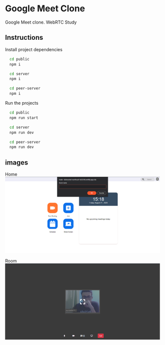 # Google Meet Clone

Google Meet clone. WebRTC Study

## Instructions

Install project dependencies

```bash
  cd public
  npm i
```

```bash
  cd server
  npm i
```

```bash
  cd peer-server
  npm i
```

Run the projects

```bash
  cd public
  npm run start
```

```bash
  cd server
  npm run dev
```

```bash
  cd peer-server
  npm run dev
```

## images

Home
![image info](./images/home.png)

Room
![image info](./images/room.png)

